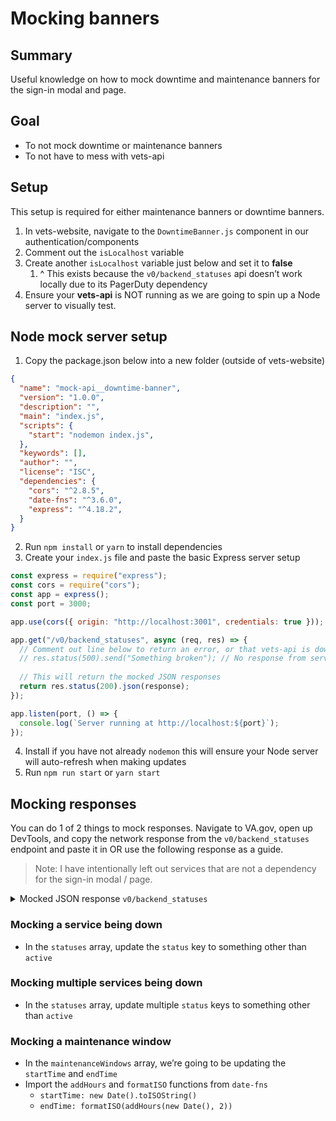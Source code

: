 # Mocking banners

## Summary

Useful knowledge on how to mock downtime and maintenance banners for the sign-in modal and page.

## Goal

- To not mock downtime or maintenance banners
- To not have to mess with vets-api

## Setup

This setup is required for either maintenance banners or downtime banners.

1. In vets-website, navigate to the `DowntimeBanner.js` component in our authentication/components
2. Comment out the `isLocalhost` variable 
3. Create another `isLocalhost` variable just below and set it to **false**
    1. ^ This exists because the `v0/backend_statuses` api doesn’t work locally due to its PagerDuty dependency
4. Ensure your **vets-api** is NOT running as we are going to spin up a Node server to visually test.

## Node mock server setup

1. Copy the package.json below into a new folder (outside of vets-website)

```json
{
  "name": "mock-api__downtime-banner",
  "version": "1.0.0",
  "description": "",
  "main": "index.js",
  "scripts": {
    "start": "nodemon index.js",
  },
  "keywords": [],
  "author": "",
  "license": "ISC",
  "dependencies": {
    "cors": "^2.8.5",
    "date-fns": "^3.6.0",
    "express": "^4.18.2",
  }
}
```

2. Run `npm install` or `yarn` to install dependencies
3. Create your `index.js` file and paste the basic Express server setup

```jsx
const express = require("express");
const cors = require("cors");
const app = express();
const port = 3000;

app.use(cors({ origin: "http://localhost:3001", credentials: true }));

app.get("/v0/backend_statuses", async (req, res) => {
  // Comment out line below to return an error, or that vets-api is down
  // res.status(500).send("Something broken"); // No response from server
  
  // This will return the mocked JSON responses
  return res.status(200).json(response);
});

app.listen(port, () => {
  console.log(`Server running at http://localhost:${port}`);
});
```

4. Install if you have not already `nodemon` this will ensure your Node server will auto-refresh when making updates
5. Run `npm run start` or `yarn start`

## Mocking responses

You can do 1 of 2 things to mock responses. Navigate to VA.gov, open up DevTools, and copy the network response from the `v0/backend_statuses` endpoint and paste it in OR use the following response as a guide.

> Note: I have intentionally left out services that are not a dependency for the sign-in modal / page.

    
<details>
  <summary>Mocked JSON response <code>v0/backend_statuses</code></summary>

  ```javascript
    const response = {
      data: {
        id: "",
        type: "backend_statuses",
        attributes: {
          reportedAt: "2025-02-06T16:30:00.000+00:00",
          statuses: [
            {
              service: "DS Logon",
              serviceId: "dslogon",
              status: "active",
              lastIncidentTimestamp: "2025-01-31T21:57:39.000+00:00",
            },
            {
              service: "ID.me",
              serviceId: "idme",
              status: "active",
              lastIncidentTimestamp: "2024-12-24T18:43:36.000+00:00",
            },
            {
              service: "Login.gov",
              serviceId: "logingov",
              status: "active",
              lastIncidentTimestamp: "2025-01-30T18:27:47.000+00:00",
            },
            {
              service: "Master Persons Index (MPI)",
              serviceId: "mvi",
              status: "active",
              lastIncidentTimestamp: "2025-02-02T03:10:51.000+00:00",
            },
            {
              service: "My Health eVet (MHV)",
              serviceId: "mhv",
              status: "active",
              lastIncidentTimestamp: "2025-01-24T04:57:53.000+00:00",
            },
            {
              service: "SSOe",
              serviceId: "ssoe",
              status: "active",
              lastIncidentTimestamp: null,
            },
            {
              service: "SSOe OAuth",
              serviceId: "ssoe_oauth",
              status: "active",
              lastIncidentTimestamp: "2023-05-04T20:27:57.000+00:00",
            },
          ],
          maintenanceWindows: [
            {
               id: 1107,
               externalService: "evss",
               startTime: "2025-02-09T00:00:00.000Z",
               endTime: "2025-02-10T00:00:00.000Z",
               description: "",
            },
            {
              id: 1106,
              externalService: "idme",
              startTime: "2025-02-05T20:00:00.000Z",
              endTime: "2025-02-07T00:00:00.000Z",
              description: "",
            },
          ],
        },
      },
    };
```
    
</details>
    

### Mocking a service being down

- In the `statuses` array, update the `status` key to something other than `active`

### Mocking multiple services being down

- In the `statuses` array, update multiple `status` keys to something other than `active`

### Mocking a maintenance window

- In the `maintenanceWindows` array, we’re going to be updating the `startTime` and `endTime`
- Import the `addHours` and `formatISO` functions from `date-fns`
    - `startTime: new Date().toISOString()`
    - `endTime: formatISO(addHours(new Date(), 2))`
